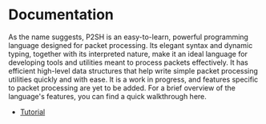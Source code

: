 # Documentation

As the name suggests, P2SH is an easy-to-learn, powerful programming language
designed for packet processing. Its elegant syntax and dynamic typing, together
with its interpreted nature, make it an ideal language for developing tools and
utilities meant to process packets effectively. It has efficient high-level
data structures that help write simple packet processing utilities quickly and
with ease. It is a work in progress, and features specific to packet processing
are yet to be added. For a brief overview of the language's features, you can
find a quick walkthrough here.

- [Tutorial](./tutorial)
